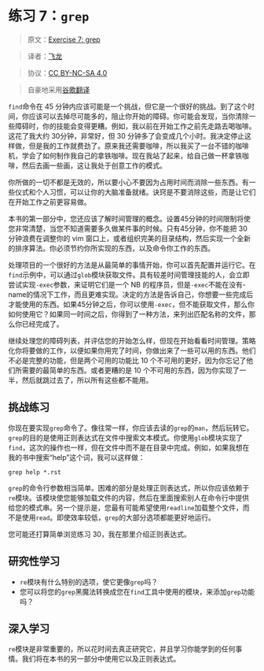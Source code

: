 # 练习 7：`grep`

> 原文：[Exercise 7: grep](https://learncodethehardway.org/more-python-book/ex7.html)

> 译者：[飞龙](https://github.com/wizardforcel)

> 协议：[CC BY-NC-SA 4.0](http://creativecommons.org/licenses/by-nc-sa/4.0/)

> 自豪地采用[谷歌翻译](https://translate.google.cn/)

`find`命令在 45 分钟内应该可能是一个挑战，但它是一个很好的挑战。到了这个时间，你应该可以去掉尽可能多的，阻止你开始的障碍。你可能会发现，当你清除一些障碍时，你的技能会变得更糟。例如，我以前在开始工作之前先走路去喝咖啡。这花了我大约 30分钟，非常好，但 30 分钟多了会变成几个小时。我决定停止这样做，但是我的工作就费劲了。原来我还需要咖啡，所以我买了一台不错的咖啡机，学会了如何制作我自己的拿铁咖啡。现在我站了起来，给自己做一杯拿铁咖啡，然后去画一些画，这让我处于创意工作的模式。

你所做的一切不都是无效的，所以要小心不要因为占用时间而消除一些东西。有一些仪式和个人习惯，可以让你的大脑准备就绪。诀窍是不要消除这些，而是​​让它们在开始工作之前更容易做。

本书的第一部分中，您还应该了解时间管理的概念。设置45分钟的时间限制将使您非常清楚，当您不知道需要多久做某件事的时候。只有45分钟，你不能把 30 分钟浪费在调整你的 vim 窗口上，或者组织完美的目录结构，然后实现一个全新的排序算法。你必须节约你所实现的东西，以及命令你工作的东西。

处理项目的一个很好的方法是从最简单的事情开始，你可以首先配置并运行它。在`find`示例中，可以通过`glob`模块获取文件。具有较差时间管理技能的人，会立即尝试实现`-exec`参数，来证明它们是一个 NB 的程序员，但是`-exec`不能在没有-name的情况下工作，而且更难实现。决定的方法是告诉自己，你想要一些完成后才能使用的东西。如果45分钟之后，你可以使用`-exec`，但不能获取文件，那么你如何使用它？如果同一时间之后，你得到了一种方法，来列出匹配名称的文件，那么你已经完成了。

继续处理您的障碍列表，并评估您的开始怎么样，但现在开始看看时间管理。策略化你将要做的工作，以便如果你用完了时间，你做出来了一些可以用的东西。他们不必是完整的功能，但是两个可用的功能比 10 个不可用的更好，因为你忘记了他们所需要的最简单的东西。或者更糟的是 10 个不可用的东西，因为你实现了一半，然后就跳过去了，所以所有这些都不能用。

## 挑战练习

你现在要实现`grep`命令了。像往常一样，你应该去读的`grep`的`man`，然后玩转它。`grep`的目的是使用正则表达式在文件中搜索文本模式。你使用`glob`模块实现了`find`，这次的操作也一样，但在文件中而不是在目录中完成。例如，如果我想在我的书中搜索“help”这个词，我可以这样做：

```
grep help *.rst
```

`grep`的命令行参数相当简单。困难的部分是处理正则表达式，所以你应该依赖于`re`模块。该模块使您能够加载文件的内容，然后在里面搜索别人在命令行中提供给您的模式串。另一个提示是，您最有可能希望使用`readline`加载整个文件，而不是使用`read`。即使效率较低，`grep`的大部分选项都能更好地运行。

您可能还打算简单浏览练习 30，我在那里介绍正则表达式。

## 研究性学习

+   `re`模块有什么特别的选项，使它更像`grep`吗？
+   您可以将您的`grep`黑魔法转换成您在`find`工具中使用的模块，来添加`grep`功能吗？

## 深入学习

`re`模块是非常重要的，所以花时间去真正研究它，并且学习你能学到的任何事情。我们将在本书的另一部分中使用它以及正则表达式。

